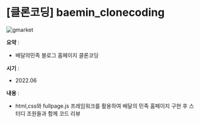 # [클론코딩] baemin_clonecoding

![gmarket](https://user-images.githubusercontent.com/104907318/184523207-746d9152-c2e1-4122-8ca8-079aea5bdcbb.png)

**요약** :

- 배달의민족 블로그 홈페이지 클론코딩

**시기** : 

- 2022.06

**내용** :

- html,css와 fullpage.js 프레임워크를 활용하여 배달의 민족 홈페이지 구현 후 스터디 조원들과 함께 코드 리뷰
